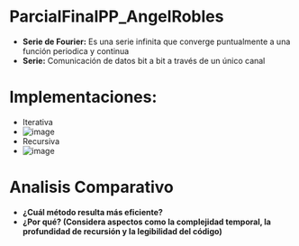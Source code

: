# ParcialFinalPP_AngelRobles

- **Serie de Fourier:** Es una serie infinita que converge puntualmente a una función periodica y continua
- **Serie:** Comunicación de datos bit a bit a través de un único canal

# Implementaciones:
  - Iterativa
  - ![image](https://github.com/user-attachments/assets/5447a960-52eb-4c0c-a182-e75a13003036)
  - Recursiva
  - ![image](https://github.com/user-attachments/assets/efdc22de-2e02-46e7-b396-345cd41688d0)


# Analisis Comparativo
  - **¿Cuál método resulta más eficiente?**
  - **¿Por qué? (Considera aspectos como la complejidad temporal, la profundidad de recursión y la legibilidad del código)**
